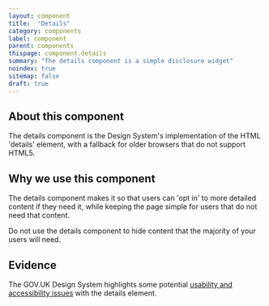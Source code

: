 ```yaml
---
layout: component
title:  "Details"
category: components
label: component
parent: components
thispage: component.details
summary: "The details component is a simple disclosure widget"
noindex: true
sitemap: false
draft: true
---
```


## About this component

The details component is the Design System's implementation of the HTML 'details' element, with a fallback for older browsers that do not support HTML5.

## Why we use this component

The details component makes it so that users can 'opt in' to more detailed content if they need it, while keeping the page simple for users that do not need that content.

Do not use the details component to hide content that the majority of your users will need.

## Evidence

The GOV.UK Design System highlights some potential [usability and accessibility issues](https://design-system.service.gov.uk/components/details/#research-on-this-component) with the details element.

